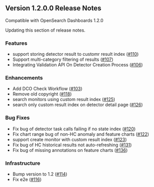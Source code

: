 ## Version 1.2.0.0 Release Notes

Compatible with OpenSearch Dashboards 1.2.0

Updating this section of release notes.

### Features

* support storing detector result to customr result index ([#110](https://github.com/opensearch-project/anomaly-detection-dashboards-plugin/pull/110))
* Support multi-category filtering of results ([#107](https://github.com/opensearch-project/anomaly-detection-dashboards-plugin/pull/107))
* Integrating Validation API On Detector Creation Process ([#106](https://github.com/opensearch-project/anomaly-detection-dashboards-plugin/pull/106))

### Enhancements

* Add DCO Check Workflow ([#103](https://github.com/opensearch-project/anomaly-detection-dashboards-plugin/pull/103))
* Remove old copyright ([#118](https://github.com/opensearch-project/anomaly-detection-dashboards-plugin/pull/118))
* search monitors using custom result index ([#125](https://github.com/opensearch-project/anomaly-detection-dashboards-plugin/pull/125))
* search only custom result index on detector detail page ([#126](https://github.com/opensearch-project/anomaly-detection-dashboards-plugin/pull/126))

### Bug Fixes

* Fix bug of detector task calls failing if no state index ([#120](https://github.com/opensearch-project/anomaly-detection-dashboards-plugin/pull/120))
* Fix chart range bug of non-HC anomaly and feature charts ([#122](https://github.com/opensearch-project/anomaly-detection-dashboards-plugin/pull/122))
* support create monitor with custom result index ([#123](https://github.com/opensearch-project/anomaly-detection-dashboards-plugin/pull/123))
* Fix bug of HC historical results not auto-refreshing ([#131](https://github.com/opensearch-project/anomaly-detection-dashboards-plugin/pull/131))
* Fix bug of missing annotations on feature charts ([#136](https://github.com/opensearch-project/anomaly-detection-dashboards-plugin/pull/136))

### Infrastructure

* Bump version to 1.2 ([#114](https://github.com/opensearch-project/anomaly-detection-dashboards-plugin/pull/114))
* Fix e2e ([#116](https://github.com/opensearch-project/anomaly-detection-dashboards-plugin/pull/116))
